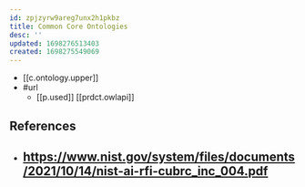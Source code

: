 ```yaml
---
id: zpjzyrw9areg7unx2h1pkbz
title: Common Core Ontologies
desc: ''
updated: 1698276513403
created: 1698275549069
---
```


- [[c.ontology.upper]]
- #url 
  - [[p.used]] [[prdct.owlapi]]

## References

- https://www.nist.gov/system/files/documents/2021/10/14/nist-ai-rfi-cubrc_inc_004.pdf
  - 